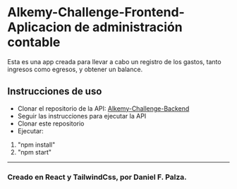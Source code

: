 # Alkemy-Challenge-Frontend- Aplicacion de administración contable

Esta es una app creada para llevar a cabo un registro de los gastos, tanto ingresos como egresos, y obtener un balance.



## Instrucciones de uso

- Clonar el repositorio de la API: [Alkemy-Challenge-Backend]( https://github.com/danielpalza/Alkemy-Challenge-Backend)
- Seguir las instrucciones para ejecutar la API
- Clonar este repositorio
- Ejecutar: 
1. "npm install"
2. "npm start"
---

### Creado en React y TailwindCss, por Daniel F. Palza.
